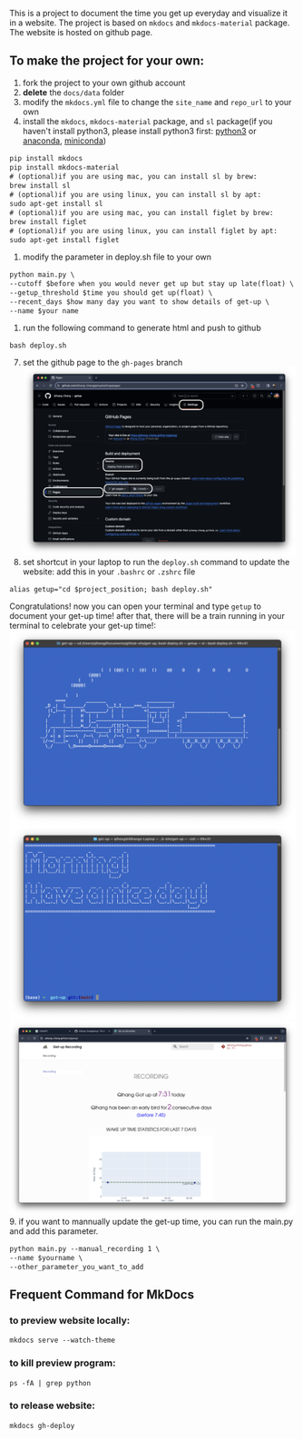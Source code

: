 This is a project to document the time you get up everyday and visualize it in a website. The project is based on `mkdocs` and `mkdocs-material` package. The website is hosted on github page.
## To make the project for your own:
1. fork the project to your own github account
2. **delete** the `docs/data` folder
3. modify the `mkdocs.yml` file to change the `site_name` and `repo_url` to your own
4. install the `mkdocs`, `mkdocs-material` package, and `sl` package(if you haven't install python3, please install python3 first: [python3](https://www.python.org/downloads/) or [anaconda](https://www.anaconda.com/products/distribution), [miniconda](https://docs.conda.io/en/latest/miniconda.html))
```shell
pip install mkdocs
pip install mkdocs-material
# (optional)if you are using mac, you can install sl by brew:
brew install sl
# (optional)if you are using linux, you can install sl by apt:
sudo apt-get install sl
# (optional)if you are using mac, you can install figlet by brew:
brew install figlet
# (optional)if you are using linux, you can install figlet by apt:
sudo apt-get install figlet
```
1. modify the parameter in deploy.sh file to your own
```shell
python main.py \
--cutoff $before when you would never get up but stay up late(float) \
--getup_threshold $time you should get up(float) \
--recent_days $how many day you want to show details of get-up \
--name $your name
```
1. run the following command to generate html and push to github

```shell
bash deploy.sh
```
7. set the github page to the `gh-pages` branch
![image](./docs/assets/pic/github-page.png)
1. set shortcut in your laptop to run the `deploy.sh` command to update the website: add this in your `.bashrc` or `.zshrc` file 
```shell
alias getup="cd $project_position; bash deploy.sh"
```
Congratulations! now you can open your terminal and type `getup` to document your get-up time! after that, there will be a train running in your terminal to celebrate your get-up time!:
![image](./docs/assets/pic/terminal-sl.png)
![image](./docs/assets/pic/terminal-morning.png)
![image](./docs/assets/pic/github-page-preview.png)
9. if you want to mannually update the get-up time, you can run the main.py and add this parameter.
```shell
python main.py --manual_recording 1 \
--name $yourname \
--other_parameter_you_want_to_add
```
## Frequent Command for MkDocs

### to preview website locally:

```shell
mkdocs serve --watch-theme
```

### to kill preview program:
```shell
ps -fA | grep python
```

### to release website:
```shell
mkdocs gh-deploy
```



